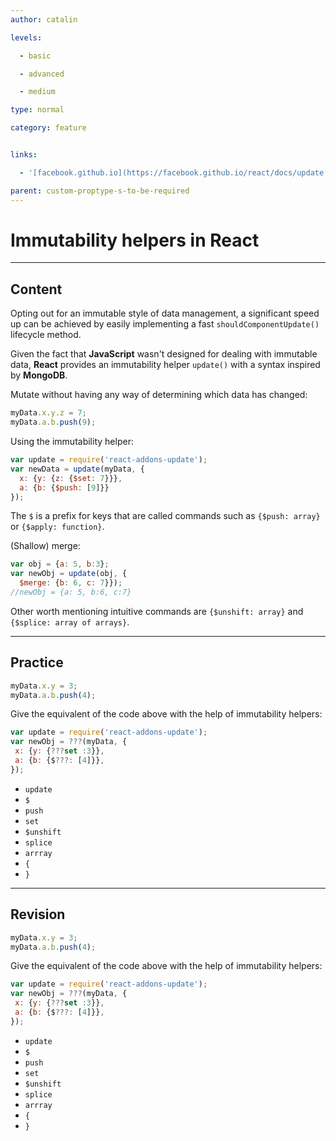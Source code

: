 ```yaml
---
author: catalin

levels:

  - basic

  - advanced

  - medium

type: normal

category: feature


links:

  - '[facebook.github.io](https://facebook.github.io/react/docs/update.html){website}'

parent: custom-proptype-s-to-be-required
---
```


# Immutability helpers in **React**

---
## Content

Opting out for an immutable style of data management, a significant speed up can be achieved by easily implementing a fast `shouldComponentUpdate()` lifecycle method.

Given the fact that **JavaScript** wasn't designed for dealing with immutable data, **React** provides an immutability helper `update()` with a  syntax inspired by **MongoDB**.

Mutate without having any way of determining which data has changed:

```javascript
myData.x.y.z = 7;
myData.a.b.push(9);
```

Using the immutability helper:
```javascript
var update = require('react-addons-update');
var newData = update(myData, {
  x: {y: {z: {$set: 7}}},
  a: {b: {$push: [9]}}
});
```
The `$` is a prefix for keys that are called commands such as `{$push: array}` or `{$apply: function}`.

(Shallow) merge:
```javascript
var obj = {a: 5, b:3};
var newObj = update(obj, {
  $merge: {b: 6, c: 7}});
//newObj = {a: 5, b:6, c:7}
```

Other worth mentioning intuitive commands are `{$unshift: array}` and `{$splice: array of arrays}`.

---
## Practice

```javascript
myData.x.y = 3;
myData.a.b.push(4);
```
Give the equivalent of the code above with the help of immutability helpers:
```javascript
var update = require('react-addons-update');
var newObj = ???(myData, {
 x: {y: {???set :3}},
 a: {b: {$???: [4]}},
});
```


* `update`
* `$`
* `push`
* `set`
* `$unshift`
* `splice`
* `arrray`
* `{`
* `}`

---
## Revision

```javascript
myData.x.y = 3;
myData.a.b.push(4);
```
Give the equivalent of the code above with the help of immutability helpers:
```javascript
var update = require('react-addons-update');
var newObj = ???(myData, {
 x: {y: {???set :3}},
 a: {b: {$???: [4]}},
});
```


* `update`
* `$`
* `push`
* `set`
* `$unshift`
* `splice`
* `arrray`
* `{`
* `}`

